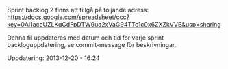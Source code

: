 ﻿Sprint backlog 2 finns att tillgå på följande adress:
https://docs.google.com/spreadsheet/ccc?key=0Al1accUZLKqCdFpDTW9ua2xVaG94TTc1c0x6ZXZkVVE&usp=sharing

Denna fil uppdateras med datum och tid för varje sprint backloguppdatering, se commit-message för beskrivningar.

Uppdatering: 2013-12-20 - 16:24
